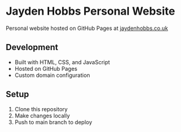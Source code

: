 # Jayden Hobbs Personal Website

Personal website hosted on GitHub Pages at [jaydenhobbs.co.uk](https://jaydenhobbs.co.uk)

## Development
- Built with HTML, CSS, and JavaScript
- Hosted on GitHub Pages
- Custom domain configuration

## Setup
1. Clone this repository
2. Make changes locally
3. Push to main branch to deploy